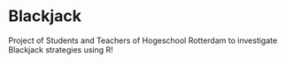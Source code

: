 # Blackjack
Project of Students and Teachers of Hogeschool Rotterdam to investigate Blackjack strategies using R!
